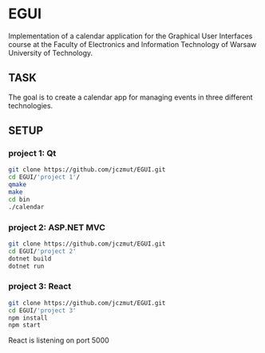 # EGUI
Implementation of a calendar application for the Graphical User Interfaces course at the Faculty of Electronics and Information Technology of Warsaw University of Technology.

## TASK
The goal is to create a calendar app for managing events in three different technologies.

## SETUP
### project 1: Qt
```bash
git clone https://github.com/jczmut/EGUI.git
cd EGUI/'project 1'/
qmake
make
cd bin
./calendar
```
### project 2: ASP.NET MVC
```bash
git clone https://github.com/jczmut/EGUI.git
cd EGUI/'project 2'
dotnet build
dotnet run
```
### project 3: React
```bash
git clone https://github.com/jczmut/EGUI.git
cd EGUI/'project 3'
npm install
npm start
```
React is listening on port 5000

